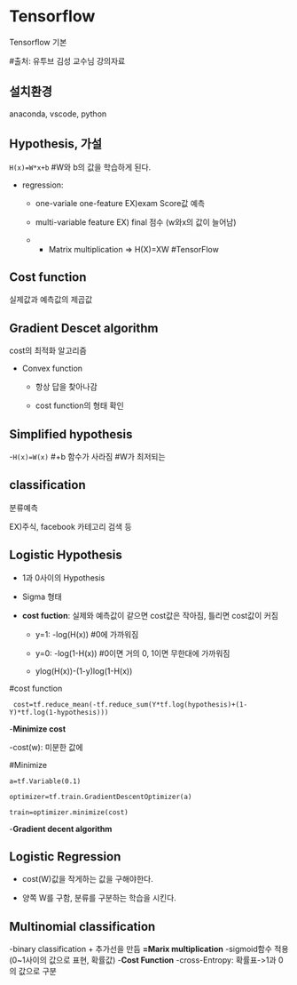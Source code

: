 # Tensorflow 
Tensorflow 기본

#출처: 유투브 김성 교수님 강의자료


**설치환경**
-------------
anaconda, vscode, python



**Hypothesis, 가설**  
-------------
`H(x)=W*x+b` #W와 b의 값을 학습하게 된다.

- regression:

  - one-variale one-feature EX)exam Score값 예측
  
  - multi-variable feature EX) final  점수 (w와x의 값이 늘어남)
    
  - - Matrix multiplication => H(X)=XW #TensorFlow



**Cost function** 
-------------
실제값과 예측값의 제곱값



**Gradient Descet algorithm**
-------------
cost의 최적화 알고리즘

- Convex function
  
  - 항상 답을 찾아나감
  
  - cost function의 형태 확인

  
  
**Simplified hypothesis**
-------------
  
 -`H(x)=W(x)` #+b 함수가 사라짐 #W가 최저되는 



**classification** 
-------------
분류예측

EX)주식, facebook 카테고리 검색 등



**Logistic Hypothesis**
-------------

- 1과 0사이의 Hypothesis

- Sigma 형태

- **cost fuction**: 실제와 예측값이 같으면 cost값은 작아짐, 틀리면 cost값이 커짐

   - y=1: -log(H(x)) #0에 가까워짐
   
   - y=0: -log(1-H(x)) #0이면 거의 0, 1이면 무한대에 가까워짐
   
   -   ylog(H(x))-(1-y)log(1-H(x))
   
 #cost function
 
 ` cost=tf.reduce_mean(-tf.reduce_sum(Y*tf.log(hypothesis)+(1-Y)*tf.log(1-hypothesis)))`
   
-**Minimize cost**

  -cost(w): 미분한 값에 
  
  #Minimize
 
  `a=tf.Variable(0.1)`
  
  `optimizer=tf.train.GradientDescentOptimizer(a)`
  
  `train=optimizer.minimize(cost)`
  
-**Gradient decent algorithm**




**Logistic Regression**
-------------

- cost(W)값을 작게하는 값을 구해야한다.

- 양쪽 W를 구함, 분류를 구분하는 학습을 시킨다.



**Multinomial classification**
-------------
-binary classification + 추가선을 만듬
**=Marix multiplication**
-sigmoid함수 적용(0~1사이의 값으로 표현, 확률값)
-**Cost Function**
  -cross-Entropy: 확률표->1과 0의 값으로 구분
  
  
  
  



  
   
   
   


